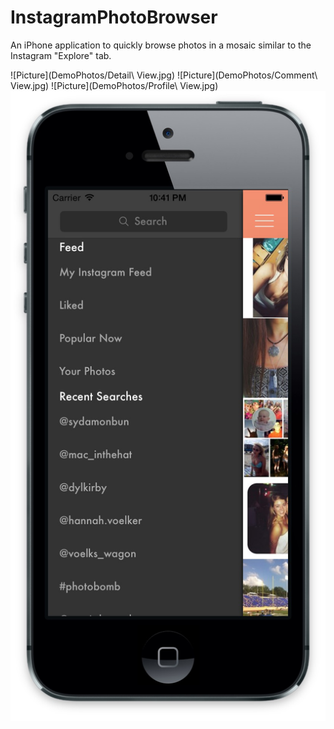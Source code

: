 InstagramPhotoBrowser
=====================

An iPhone application to quickly browse photos in a mosaic similar to the Instagram "Explore" tab.

![Picture](DemoPhotos/Detail\ View.jpg)
![Picture](DemoPhotos/Comment\ View.jpg)
![Picture](DemoPhotos/Profile\ View.jpg)
![Picture](DemoPhotos/Sidebar.jpg)
